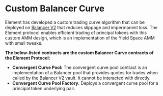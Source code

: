 # Custom Balancer Curve

Element has developed a custom trading curve algorithm that can be deployed on [Balancer V2](https://github.com/balancer-labs/balancer-v2-monorepo) that reduces slippage and impermanent loss. The Element protocol enables efficient trading of principal tokens with this custom AMM design, which is an implementation of the Yield Space AMM with small tweaks. 

**The below-listed contracts are the custom Balancer Curve contracts of the Element Protocol:‌**

* **Convergent Curve Pool:** The convergent curve pool contract is an implementation of a Balancer pool that provides quotes for trades when called by the Balancer V2 vault. It cannot be interacted with directly.
* **Convergent Curve Pool Factory:** Deploys a convergent curve pool for a principal token underlying pair.

